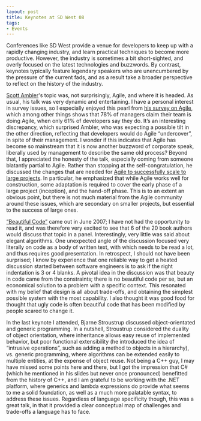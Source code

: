 ```yaml
---
layout: post
title: Keynotes at SD West 08
tags:
- Events
---
```


Conferences like SD West provide a venue for developers to keep up with a rapidly changing industry, and learn practical techniques to become more productive. However, the industry is sometimes a bit short-sighted, and overly focused on the latest technologies and buzzwords. By contrast, keynotes typically feature legendary speakers who are unencumbered by the pressure of the current fads, and as a result take a broader perspective to reflect on the history of the industry.

<!--more-->

[Scott Ambler](http://www.ambysoft.com/scottAmbler.html)'s topic was, not surprisingly, Agile, and where it is headed. As usual, his talk was very dynamic and entertaining. I have a personal interest in survey issues, so I especially enjoyed this pearl from [his survey on Agile](http://www.ddj.com/architect/200001986), which among other things shows that 78% of managers claim their team is doing Agile, when only 61% of developers say they do. It&rsquo;s an interesting discrepancy, which surprised Ambler, who was expecting a possible tilt in the other direction, reflecting that developers would do Agile &ldquo;undercover&rdquo;, in spite of their management. I wonder if this indicates that Agile has become so mainstream that it is now another buzzword of corporate speak, liberally used by management to describe the same old process? Beyond that, I appreciated the honesty of the talk, especially coming from someone blatantly partial to Agile. Rather than stopping at the self-congratulation, he discussed the changes that are needed for 
[Agile to successfully scale to large projects](http://www.ibm.com/developerworks/blogs/page/ambler). 
In particular, he emphasized that while Agile works well for construction, some adaptation is required to cover the early phase of a large project (inception), and the hand-off phase. This is to an extent an obvious point, but there is not much material from the Agile community around these issues, which are secondary on smaller projects, but essential to the success of large ones.


[&ldquo;Beautiful Code&rdquo;](http://www.oreilly.com/catalog/9780596510046/) came out in June 2007; I have not had the opportunity to read it, and was therefore very excited to see that 6 of the 20 book authors would discuss that topic in a panel. Interestingly, very little was said about elegant algorithms. One unexpected angle of the discussion focused very literally on code as a body of written text, with which needs to be read a lot, and thus requires good presentation. In retrospect, I should not have been surprised; I know by experience that one reliable way to get a heated discussion started between software engineers is to ask if the right indentation is 3 or 4 blanks. A pivotal idea in the discussion was that beauty in code came from the constraints; there is no beautiful code per se, but an economical solution to a problem with a specific context. This resonated with my belief that design is all about trade-offs, and obtaining the simplest possible system with the most capability. I also thought it was good food for thought that ugly code is often beautiful code that has been modified by people scared to change it.


In the last keynote I attended, Bjarne Stroustrup discussed object-orientated and generic programming. In a nutshell, Stroustrup considered the duality of object orientation, where inheritance allows easy reuse of implemented behavior, but poor functional extensibility (he introduced the idea of &ldquo;intrusive operations&rdquo;, such as adding a method to objects in a hierarchy), vs. generic programming, where algorithms can be extended easily to multiple entities, at the expense of object reuse. Not being a C++ guy, I may have missed some points here and there, but I got the impression that C# (which he mentioned in his slides but never once pronounced) benefitted from the history of C++, and I am grateful to be working with the .NET platform, where generics and lambda expressions do provide what seems to me a solid foundation, as well as a much more palatable syntax, to address these issues. Regardless of language specificity though, this was a great talk, in that it provided a clear conceptual map of challenges and trade-offs a language has to face.
